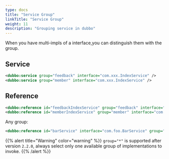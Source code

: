 ```yaml
---
type: docs
title: "Service Group"
linkTitle: "Service Group"
weight: 11
description: "Grouping service in dubbo"
---
```


When you have multi-impls of a interface,you can distinguish them with the group.

## Service

```xml
<dubbo:service group="feedback" interface="com.xxx.IndexService" />
<dubbo:service group="member" interface="com.xxx.IndexService" />
```

## Reference

```xml
<dubbo:reference id="feedbackIndexService" group="feedback" interface="com.xxx.IndexService" />
<dubbo:reference id="memberIndexService" group="member" interface="com.xxx.IndewxService" />
```

Any group:

```xml
<dubbo:reference id="barService" interface="com.foo.BarService" group="*" />
```

{{% alert title="Warning" color="warning" %}}
`group="*"` is supported after version `2.2.0`, always select only one available group of implementations to invoke.
{{% /alert %}}



